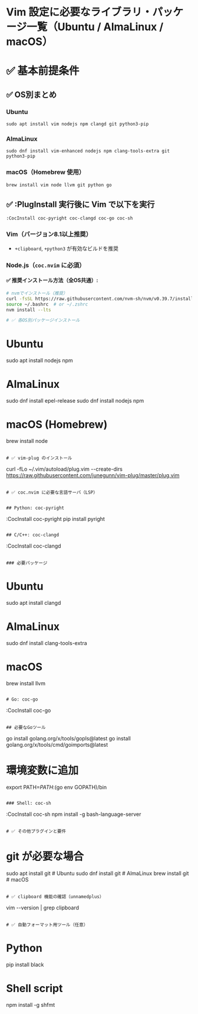 # Vim 設定に必要なライブラリ・パッケージ一覧（Ubuntu / AlmaLinux / macOS）

# ✅ 基本前提条件

## ✅ OS別まとめ

### Ubuntu

```
sudo apt install vim nodejs npm clangd git python3-pip
```

### AlmaLinux

```
sudo dnf install vim-enhanced nodejs npm clang-tools-extra git python3-pip
```

### macOS（Homebrew 使用）

```
brew install vim node llvm git python go
```

## ✅ :PlugInstall 実行後に Vim で以下を実行

```
:CocInstall coc-pyright coc-clangd coc-go coc-sh
```


### Vim（バージョン8.1以上推奨）
- `+clipboard`, `+python3` が有効なビルドを推奨

### Node.js（`coc.nvim` に必須）
#### ✅ 推奨インストール方法（全OS共通）:
```bash
# nvmでインストール（推奨）
curl -fsSL https://raw.githubusercontent.com/nvm-sh/nvm/v0.39.7/install.sh | bash
source ~/.bashrc  # or ~/.zshrc
nvm install --lts

# ✅ 各OS別パッケージインストール

```
# Ubuntu
sudo apt install nodejs npm

# AlmaLinux
sudo dnf install epel-release
sudo dnf install nodejs npm

# macOS (Homebrew)
brew install node
```

# ✅ vim-plug のインストール

```
curl -fLo ~/.vim/autoload/plug.vim --create-dirs \
     https://raw.githubusercontent.com/junegunn/vim-plug/master/plug.vim
```

# ✅ coc.nvim に必要な言語サーバ（LSP）


## Python: coc-pyright
```
:CocInstall coc-pyright
pip install pyright
```

## C/C++: coc-clangd

```
:CocInstall coc-clangd
```

### 必要パッケージ

```
# Ubuntu
sudo apt install clangd

# AlmaLinux
sudo dnf install clang-tools-extra

# macOS
brew install llvm
```

# Go: coc-go

```
:CocInstall coc-go
```

## 必要なGoツール

```
go install golang.org/x/tools/gopls@latest
go install golang.org/x/tools/cmd/goimports@latest

# 環境変数に追加
export PATH=$PATH:$(go env GOPATH)/bin

```

### Shell: coc-sh

```
:CocInstall coc-sh
npm install -g bash-language-server
```

# ✅ その他プラグインと要件

```
# git が必要な場合
sudo apt install git       # Ubuntu
sudo dnf install git       # AlmaLinux
brew install git           # macOS
```

# ✅ clipboard 機能の確認（unnamedplus）

```
vim --version | grep clipboard
```

# ✅ 自動フォーマット用ツール（任意）

```
# Python
pip install black

# Shell script
npm install -g shfmt
```

